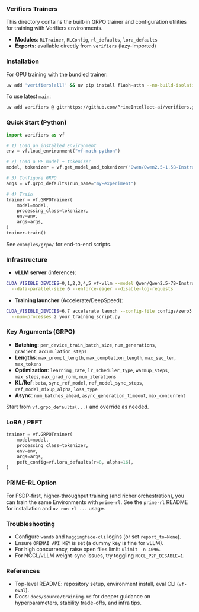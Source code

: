 ### Verifiers Trainers

This directory contains the built-in GRPO trainer and configuration utilities for training with Verifiers environments.

- **Modules**: `RLTrainer`, `RLConfig`, `rl_defaults`, `lora_defaults`
- **Exports**: available directly from `verifiers` (lazy-imported)

### Installation

For GPU training with the bundled trainer:

```bash
uv add 'verifiers[all]' && uv pip install flash-attn --no-build-isolation
```

To use latest `main`:

```bash
uv add verifiers @ git+https://github.com/PrimeIntellect-ai/verifiers.git
```

### Quick Start (Python)

```python
import verifiers as vf

# 1) Load an installed Environment
env = vf.load_environment("vf-math-python")

# 2) Load a HF model + tokenizer
model, tokenizer = vf.get_model_and_tokenizer("Qwen/Qwen2.5-1.5B-Instruct")

# 3) Configure GRPO
args = vf.grpo_defaults(run_name="my-experiment")

# 4) Train
trainer = vf.GRPOTrainer(
    model=model,
    processing_class=tokenizer,
    env=env,
    args=args,
)
trainer.train()
```

See `examples/grpo/` for end-to-end scripts.

### Infrastructure

- **vLLM server** (inference):

```bash
CUDA_VISIBLE_DEVICES=0,1,2,3,4,5 vf-vllm --model Qwen/Qwen2.5-7B-Instruct \
  --data-parallel-size 6 --enforce-eager --disable-log-requests
```

- **Training launcher** (Accelerate/DeepSpeed):

```bash
CUDA_VISIBLE_DEVICES=6,7 accelerate launch --config-file configs/zero3.yaml \
  --num-processes 2 your_training_script.py
```

### Key Arguments (GRPO)

- **Batching**: `per_device_train_batch_size`, `num_generations`, `gradient_accumulation_steps`
- **Lengths**: `max_prompt_length`, `max_completion_length`, `max_seq_len`, `max_tokens`
- **Optimization**: `learning_rate`, `lr_scheduler_type`, `warmup_steps`, `max_steps`, `max_grad_norm`, `num_iterations`
- **KL/Ref**: `beta`, `sync_ref_model`, `ref_model_sync_steps`, `ref_model_mixup_alpha`, `loss_type`
- **Async**: `num_batches_ahead`, `async_generation_timeout`, `max_concurrent`

Start from `vf.grpo_defaults(...)` and override as needed.

### LoRA / PEFT

```python
trainer = vf.GRPOTrainer(
    model=model,
    processing_class=tokenizer,
    env=env,
    args=args,
    peft_config=vf.lora_defaults(r=8, alpha=16),
)
```

### PRIME-RL Option

For FSDP-first, higher-throughput training (and richer orchestration), you can train the same Environments with `prime-rl`. See the `prime-rl` README for installation and `uv run rl ...` usage.

### Troubleshooting

- Configure `wandb` and `huggingface-cli` logins (or set `report_to=None`).
- Ensure `OPENAI_API_KEY` is set (a dummy key is fine for vLLM).
- For high concurrency, raise open files limit: `ulimit -n 4096`.
- For NCCL/vLLM weight-sync issues, try toggling `NCCL_P2P_DISABLE=1`.

### References

- Top-level README: repository setup, environment install, eval CLI (`vf-eval`).
- Docs: `docs/source/training.md` for deeper guidance on hyperparameters, stability trade-offs, and infra tips.


